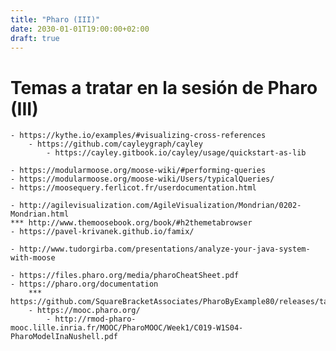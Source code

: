 ```yaml
---
title: "Pharo (III)"
date: 2030-01-01T19:00:00+02:00
draft: true
---
```


# Temas a tratar en la sesión de Pharo (III)
	- https://kythe.io/examples/#visualizing-cross-references
		- https://github.com/cayleygraph/cayley
			- https://cayley.gitbook.io/cayley/usage/quickstart-as-lib
			
	- https://modularmoose.org/moose-wiki/#performing-queries
	- https://modularmoose.org/moose-wiki/Users/typicalQueries/
	- https://moosequery.ferlicot.fr/userdocumentation.html
	
	- http://agilevisualization.com/AgileVisualization/Mondrian/0202-Mondrian.html
	*** http://www.themoosebook.org/book/#h2themetabrowser
	- https://pavel-krivanek.github.io/famix/
	
	- http://www.tudorgirba.com/presentations/analyze-your-java-system-with-moose
	
	- https://files.pharo.org/media/pharoCheatSheet.pdf
	- https://pharo.org/documentation
		*** https://github.com/SquareBracketAssociates/PharoByExample80/releases/tag/continuous
		- https://mooc.pharo.org/
			- http://rmod-pharo-mooc.lille.inria.fr/MOOC/PharoMOOC/Week1/C019-W1S04-PharoModelInaNushell.pdf